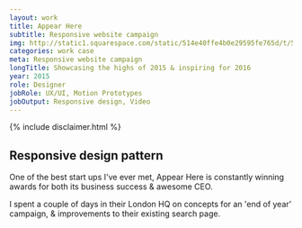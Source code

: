 ```yaml
---
layout: work
title: Appear Here
subtitle: Responsive website campaign
img: http://static1.squarespace.com/static/514e40ffe4b0e29595fe765d/t/5647bbb0e4b072d19f90d5f1/1447541681826/?format=750w
categories: work case
meta: Responsive website campaign
longTitle: Showcasing the highs of 2015 & inspiring for 2016
year: 2015
role: Designer
jobRole: UX/UI, Motion Prototypes
jobOutput: Responsive design, Video
---
```


<div class="wider">
	<div class="grid bigGapBott bigGapTop">
		{% include disclaimer.html %}
	</div>
</div>


<div class="wider">
		<div class="grid bigGapBott bigGapTop">
		      <div class="unit whole">
		        	<h2>Responsive design pattern</h2>
		      </div>
		      <div class="unit half">
			        <p class="lead w80">
			        	One of the best start ups I've ever met, Appear Here is constantly winning awards for both its business success &amp; awesome CEO. 
			        </p>
		       </div>
		      <div class="unit half">
			        <p class="lead w80">
			        	I spent a couple of days in their London HQ on concepts for an 'end of year' campaign, &amp; improvements to their existing search page.
			        </p>
		       </div>		       
		 </div>